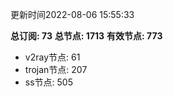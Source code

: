 更新时间2022-08-06 15:55:33

**总订阅: 73**
**总节点: 1713**
**有效节点: 773**
- v2ray节点: 61
- trojan节点: 207
- ss节点: 505
